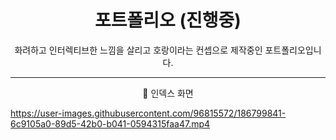 <h1 align = 'center'> 포트폴리오 (진행중)</h1>

<p align = 'center'> 화려하고 인터렉티브한 느낌을 살리고 호랑이라는 컨셉으로 제작중인 포트폴리오입니다.</p>

---

<p align = 'center'> 📌 인덱스 화면</p>

https://user-images.githubusercontent.com/96815572/186799841-6c9105a0-89d5-42b0-b041-0594315faa47.mp4
